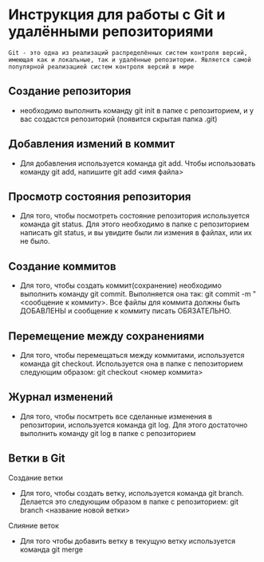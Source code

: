 # Инструкция для работы с Git и удалёнными репозиториями

    Git - это одна из реализаций распределённых систем контроля версий, имеющая как и локальные, так и удалённые репозитории. Является самой популярной реализацией систем контроля версий в мире

## Создание репозитория 

 + необходимо выполнить команду git init в папке с репозиторием, и у вас создастся репозиторий (появится скрытая папка .git)

## Добавления измений в коммит
+ Для добавления используется команда git add. Чтобы использовать команду git add, напишите git add <имя файла>


## Просмотр состояния репозитория 
+ Для того, чтобы посмотреть состояние репозитория используется команда git status. Для этого необходимо в папке с репозиторием написать git status, и вы увидите были ли измения в файлах, или их не было.

## Создание коммитов 
+ Для того, чтобы создать коммит(сохранение) необходимо выполнить команду git commit. Выполняется она так: git commit -m "<сообщение к коммиту>. Все файлы для коммита должны быть ДОБАВЛЕНЫ и сообщение к коммиту писать ОБЯЗАТЕЛЬНО.

## Перемещение между сохранениями 
+ Для того, чтобы перемещаться между коммитами, используется команда git checkout. Используется она в папке с пепозиторием следующим образом: git checkout <номер коммита>
## Журнал изменений 
+ Для того, чтобы посмтреть все сделанные изменения в репозитории, используется команда git log. Для этого достаточно выполнить команду git log в папке с репозиторием

## Ветки в Git
Создание ветки

+ Для того, чтобы создать ветку, используется команда git branch. Делается это следующим образом в папке с репозиторием: git branch <название новой ветки>

Слияние веток

+ Для того чтобы добавить ветку в текущую ветку используется команда git merge

